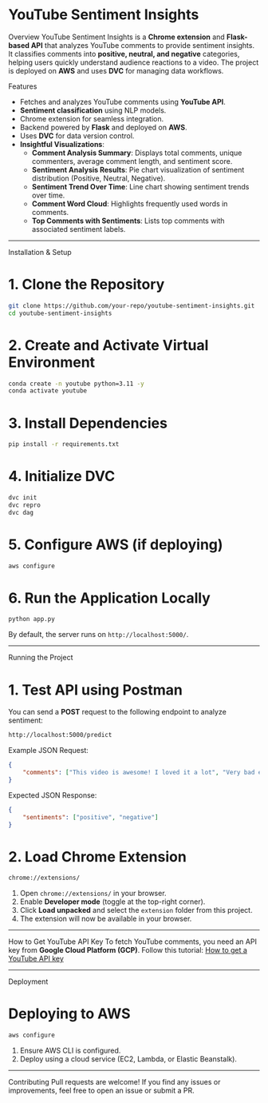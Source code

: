 # YouTube Sentiment Insights

 Overview
YouTube Sentiment Insights is a **Chrome extension** and **Flask-based API** that analyzes YouTube comments to provide sentiment insights. It classifies comments into **positive, neutral, and negative** categories, helping users quickly understand audience reactions to a video. The project is deployed on **AWS** and uses **DVC** for managing data workflows.

 Features
- Fetches and analyzes YouTube comments using **YouTube API**.
- **Sentiment classification** using NLP models.
- Chrome extension for seamless integration.
- Backend powered by **Flask** and deployed on **AWS**.
- Uses **DVC** for data version control.
- **Insightful Visualizations**:
  - **Comment Analysis Summary**: Displays total comments, unique commenters, average comment length, and sentiment score.
  - **Sentiment Analysis Results**: Pie chart visualization of sentiment distribution (Positive, Neutral, Negative).
  - **Sentiment Trend Over Time**: Line chart showing sentiment trends over time.
  - **Comment Word Cloud**: Highlights frequently used words in comments.
  - **Top Comments with Sentiments**: Lists top comments with associated sentiment labels.

---

 Installation & Setup
# 1. Clone the Repository
```bash
git clone https://github.com/your-repo/youtube-sentiment-insights.git
cd youtube-sentiment-insights
```

# 2. Create and Activate Virtual Environment
```bash
conda create -n youtube python=3.11 -y
conda activate youtube
```

# 3. Install Dependencies
```bash
pip install -r requirements.txt
```

# 4. Initialize DVC
```bash
dvc init
dvc repro
dvc dag
```

# 5. Configure AWS (if deploying)
```bash
aws configure
```

# 6. Run the Application Locally
```bash
python app.py
```
By default, the server runs on `http://localhost:5000/`.

---

 Running the Project
# 1. Test API using Postman
You can send a **POST** request to the following endpoint to analyze sentiment:
```bash
http://localhost:5000/predict
```
 Example JSON Request:
```json
{
    "comments": ["This video is awesome! I loved it a lot", "Very bad explanation. Poor video"]
}
```
 Expected JSON Response:
```json
{
    "sentiments": ["positive", "negative"]
}
```

# 2. Load Chrome Extension
```bash
chrome://extensions/
```
1. Open `chrome://extensions/` in your browser.
2. Enable **Developer mode** (toggle at the top-right corner).
3. Click **Load unpacked** and select the `extension` folder from this project.
4. The extension will now be available in your browser.

---

 How to Get YouTube API Key
To fetch YouTube comments, you need an API key from **Google Cloud Platform (GCP)**. Follow this tutorial:
[How to get a YouTube API key](https://www.youtube.com/watch?v=i_FdiQMwKiw)

---

 Deployment
# Deploying to AWS
```bash
aws configure
```
1. Ensure AWS CLI is configured.
2. Deploy using a cloud service (EC2, Lambda, or Elastic Beanstalk).

---
Contributing
Pull requests are welcome! If you find any issues or improvements, feel free to open an issue or submit a PR.



